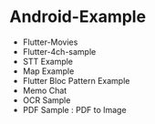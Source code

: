 # Android-Example
 - Flutter-Movies
 - Flutter-4ch-sample
 - STT Example
 - Map Example
 - Flutter Bloc Pattern Example
 - Memo Chat
 - OCR Sample
 - PDF Sample : PDF to Image